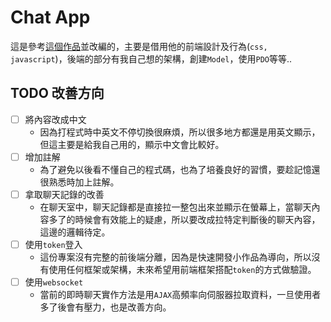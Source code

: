 # Chat App
這是參考[這個作品](https://youtu.be/VnvzxGWiK54)並改編的，主要是借用他的前端設計及行為(`css, javascript`)，後端的部分有我自己想的架構，創建`Model`，使用`PDO`等等..

## TODO 改善方向
* [ ] 將內容改成中文
    * 因為打程式時中英文不停切換很麻煩，所以很多地方都還是用英文顯示，但這主要是給我自己用的，顯示中文會比較好。
* [ ] 增加註解
    * 為了避免以後看不懂自己的程式碼，也為了培養良好的習慣，要趁記憶還很熟悉時加上註解。
* [ ] 拿取聊天記錄的改善
    * 在聊天室中，聊天記錄都是直接拉一整包出來並顯示在螢幕上，當聊天內容多了的時候會有效能上的疑慮，所以要改成拉特定判斷後的聊天內容，這邊的邏輯待定。
* [ ] 使用`token`登入
    * 這份專案沒有完整的前後端分離，因為是快速開發小作品為導向，所以沒有使用任何框架或架構，未來希望用前端框架搭配`token`的方式做驗證。
* [ ] 使用`websocket`
    * 當前的即時聊天實作方法是用`AJAX`高頻率向伺服器拉取資料，一旦使用者多了後會有壓力，也是改善方向。